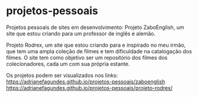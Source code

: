 # projetos-pessoais
 Projetos pessoais de sites em desenvolvimento:
 Projeto ZaboEnglish, um site que estou criando para um professor de inglês e alemão.
 
 Projeto Rodrex, um site que estou criando para e inspirado no meu irmão, que tem uma ampla coleção de filmes e tem dificuldade na catalogação dos filmes. O site tem como objetivo ser um repositório dos filmes dos colecionadores, cada um com sua própria estante.
 
 Os projetos podem ser visualizados nos links:
 https://adrianefagundes.github.io/projetos-pessoais/zaboenglish
https://adrianefagundes.github.io/projetos-pessoais/projeto-rodrex/
